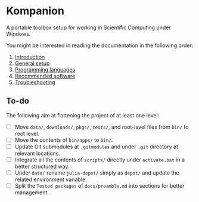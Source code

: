 # Kompanion

A portable toolbox setup for working in Scientific Computing under Windows.

You might be interested in reading the documentation in the following order:

1. [Introduction](docs/preamble.md)
1. [General setup](docs/setup-general.md)
1. [Programming languages](docs/setup-languages.md)
1. [Recommended software](docs/recommended.md)
1. [Troubleshooting](docs/troubleshooting.md)

## To-do

The following aim at flattening the project of at least one level:

- [ ] Move `data/`, `downloads/`, `pkgs/`, `tests/`, and root-level files from `bin/` to root level.
- [ ] Move the contents of `bin/apps/` to `bin/`.
- [ ] Update Git submodules at `.gitmodules` and under `.git` directory at relevant locations.
- [ ] Integrate all the contents of `scripts/` directly under `activate.bat` in a better structured way.
- [ ] Under `data/` rename `julia-depot/` simply as `depot/` and update the related environment variable.
- [ ] Split the `Tested packages` of `docs/preamble.md` into sections for better management.
